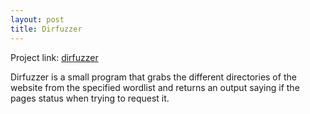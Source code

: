 ```yaml
---
layout: post
title: Dirfuzzer
---
```


Project link: [dirfuzzer](https://github.com/xenonminer/projects/tree/main/dirfuzzer)

Dirfuzzer is a small program that grabs the different directories of the website from the specified wordlist and returns an output saying if the pages status when trying to request it.


